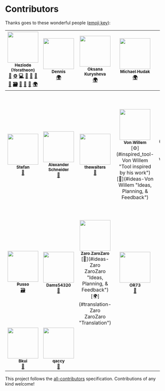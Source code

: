 # Contributors

Thanks goes to these wonderful people ([emoji key](https://github.com/kentcdodds/all-contributors#emoji-key)):

<!-- ALL-CONTRIBUTORS-LIST:START - Do not remove or modify this section -->
<!-- prettier-ignore -->
| [<img src="https://avatars0.githubusercontent.com/u/16735076?v=4" width="100px;"/><br /><sub><b>Heziode (Yoratheon)</b></sub>](https://github.com/Heziode)<br />[👑](#creator-Heziode "Creator of this project") [⚙️](#inspired_tool-Heziode "Tool inspired by his work") [💻](https://github.com/Heziode/foe-tools/commits?author=Heziode "Code") [🎨](#design-Heziode "Design") [📖](https://github.com/Heziode/foe-tools/commits?author=Heziode "Documentation") [🐛](https://github.com/Heziode/foe-tools/issues?q=author%3AHeziode "Bug reports") [🤔](#ideas-Heziode "Ideas, Planning, & Feedback") [🗃](#data-Heziode "Adding or updating data") [👀](#review-Heziode "Reviewed Pull Requests") [📢](#talk-Heziode "Talks") [🔧](#tool-Heziode "Tools") [🌍](#translation-Heziode "Translation") | [<img src="https://avatars2.githubusercontent.com/u/1842171?v=4" width="100px;"/><br /><sub><b>Dennis</b></sub>](http://www.fidonet.nl)<br />[🌍](#translation-doosterkamp "Translation") | [<img src="https://avatars3.githubusercontent.com/u/596948?v=4" width="100px;"/><br /><sub><b>Oksana Kurysheva</b></sub>](http://www.itdhq.com)<br />[🌍](#translation-aviriel "Translation") | [<img src="https://avatars3.githubusercontent.com/u/6510075?v=4" width="100px;"/><br /><sub><b>Michael Hudak</b></sub>](https://github.com/Nlossae)<br />[🌍](#translation-Nlossae "Translation") | [<img src="https://avatars1.githubusercontent.com/u/5184069?v=4" width="100px;"/><br /><sub><b>KingSasquatch</b></sub>](https://github.com/KingSasquatch)<br />[🤔](#ideas-KingSasquatch "Ideas, Planning, & Feedback") | [<img src="https://avatars2.githubusercontent.com/u/12555872?v=4" width="100px;"/><br /><sub><b>Antoine Bouron</b></sub>](https://github.com/AntoineBouron)<br />[🤔](#ideas-AntoineBouron "Ideas, Planning, & Feedback") |
| :---: | :---: | :---: | :---: | :---: | :---: |
| [<img src="https://avatars1.githubusercontent.com/u/39431201?v=4" width="100px;"/><br /><sub><b>Stefan</b></sub>](https://github.com/DasRifftierchen)<br />[🐛](https://github.com/Heziode/foe-tools/issues?q=author%3ADasRifftierchen "Bug reports") | [<img src="https://avatars0.githubusercontent.com/u/516661?v=4" width="100px;"/><br /><sub><b>Alexander Schneider</b></sub>](http://www.magicspace.eu)<br />[🐛](https://github.com/Heziode/foe-tools/issues?q=author%3AkTitan "Bug reports") | [<img src="https://avatars1.githubusercontent.com/u/5732845?v=4" width="100px;"/><br /><sub><b>thewaiters</b></sub>](https://github.com/thewaiters)<br />[🤔](#ideas-thewaiters "Ideas, Planning, & Feedback") | [<img src="https://forum.fr.forgeofempires.com/data/avatars/l/37/37209.jpg?1454012509" width="100px;"/><br /><sub><b>Von Willem</b></sub>](https://forum.fr.forgeofempires.com/index.php?members/von-willem.37209/)<br />[⚙️](#inspired_tool-Von Willem "Tool inspired by his work") [🤔](#ideas-Von Willem "Ideas, Planning, & Feedback") | [<img src="https://forum.us.forgeofempires.com/data/avatars/l/31/31440.jpg?1506918935" width="100px;"/><br /><sub><b>Ozyman Tremble Weaklings</b></sub>](https://forum.us.forgeofempires.com/index.php?members/ozyman-tremble-weaklings.31440/)<br />[⚙️](#inspired_tool-Ozyman Tremble Weaklings "Tool inspired by his work") [🤔](#ideas-Ozyman Tremble Weaklings "Ideas, Planning, & Feedback") | [<img src="https://forum.fr.forgeofempires.com/data/avatars/l/14/14156.jpg?1450635748" width="100px;"/><br /><sub><b>placid88</b></sub>](https://forum.fr.forgeofempires.com/index.php?members/placid88.14156/)<br />[🗃](#data-placid88 "Adding or updating data") |
| [<img src="https://forum.fr.forgeofempires.com/data/avatars/l/50/50829.jpg?1516574022" width="100px;"/><br /><sub><b>Pusso</b></sub>](https://forum.fr.forgeofempires.com/index.php?members/pusso.50829/)<br />[🗃](#data-Pusso "Adding or updating data") | [<img src="https://forum.fr.forgeofempires.com/data/avatars/l/22/22838.jpg?1512901809" width="100px;"/><br /><sub><b>Dams54320</b></sub>](https://forum.fr.forgeofempires.com/index.php?members/dams54320.22838/)<br />[💬](#question-Dams54320 "Answering Questions") | [<img src="https://forum.fr.forgeofempires.com/data/avatars/l/37/37202.jpg?1520984122" width="100px;"/><br /><sub><b>Zaro ZaroZaro</b></sub>](https://forum.fr.forgeofempires.com/index.php?members/zaro-zarozaro.37202/)<br />[🤔](#ideas-Zaro ZaroZaro "Ideas, Planning, & Feedback") [🌍](#translation-Zaro ZaroZaro "Translation") | [<img src="https://forum.fr.forgeofempires.com/data/avatars/l/44/44137.jpg?1526964606" width="100px;"/><br /><sub><b>OR73</b></sub>](https://forum.fr.forgeofempires.com/index.php?members/or73.44137/)<br />[💬](#question-OR73 "Answering Questions") | [<img src="https://forum.fr.forgeofempires.com/data/avatars/l/36/36832.jpg?1451576610" width="100px;"/><br /><sub><b>-kikou-</b></sub>](https://forum.fr.forgeofempires.com/index.php?members/kikou.36832/)<br />[🐛](https://github.com/Heziode/foe-tools/issues?q=author%3A-kikou- "Bug reports") | [<img src="https://forum.fr.forgeofempires.com/data/avatars/l/54/54195.jpg?1530397609" width="100px;"/><br /><sub><b>Sirthael</b></sub>](https://forum.fr.forgeofempires.com/index.php?members/sirthael.54195/)<br />[🐛](https://github.com/Heziode/foe-tools/issues?q=author%3ASirthael "Bug reports") |
| [<img src="https://forum.fr.forgeofempires.com/data/avatars/l/26/26696.jpg?1447316567" width="100px;"/><br /><sub><b>Bkui</b></sub>](https://forum.fr.forgeofempires.com/index.php?members/bkui.26696/)<br />[🤔](#ideas-Bkui "Ideas, Planning, & Feedback") | [<img src="https://forum.us.forgeofempires.com/styles/foe_mx/xenforo/avatars/avatar_l.png" width="100px;"/><br /><sub><b>qaccy</b></sub>](https://forum.us.forgeofempires.com/index.php?members/qaccy.10786/)<br />[💬](#question-qaccy "Answering Questions") |
<!-- ALL-CONTRIBUTORS-LIST:END -->

This project follows the [all-contributors](https://github.com/kentcdodds/all-contributors) specification. Contributions of any kind welcome!
